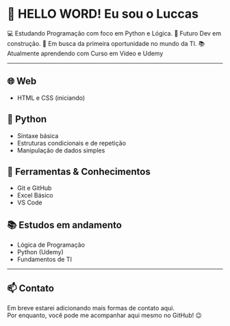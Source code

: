 # 👋 HELLO WORD! Eu sou o Luccas

💻 Estudando Programação com foco em Python e Lógica.
🎯 Futuro Dev em construção.
🚀 Em busca da primeira oportunidade no mundo da TI.
📚 Atualmente aprendendo com Curso em Vídeo e Udemy  

---

## 🌐 Web
- HTML e CSS (iniciando)

## 🐍 Python
- Sintaxe básica
- Estruturas condicionais e de repetição
- Manipulação de dados simples

## 🔧 Ferramentas & Conhecimentos
- Git e GitHub
- Excel Básico
- VS Code

## 📚 Estudos em andamento
- Lógica de Programação
- Python (Udemy)
- Fundamentos de TI

---

## 📫 Contato
Em breve estarei adicionando mais formas de contato aqui.  
Por enquanto, você pode me acompanhar aqui mesmo no GitHub! 😉
